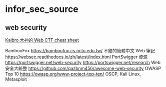 # infor_sec_source

## web security

[Kaibro 大神的 Web CTF cheat sheet](https://github.com/w181496/Web-CTF-Cheatsheet)

BambooFox
https://bamboofox.cs.nctu.edu.tw/
不錯的簡體中文 Web 筆記
https://websec.readthedocs.io/zh/latest/index.html
PortSwigger 資源
https://portswigger.net/web-security
https://portswigger.net/research
Web 安全大統整
https://github.com/qazbnm456/awesome-web-security
OWASP Top 10
https://owasp.org/www-project-top-ten/
OSCP, Kali Linux, Metasploit
